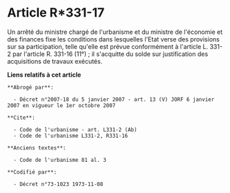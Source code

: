 # Article R*331-17

Un arrêté du ministre chargé de l'urbanisme et du ministre de l'économie et des finances fixe les conditions dans lesquelles
l'Etat verse des provisions sur sa participation, telle qu'elle est prévue conformément à l'article L. 331-2 par l'article R.
331-16 (11°) ; il s'acquitte du solde sur justification des acquisitions de travaux exécutés.

**Liens relatifs à cet article**

	**Abrogé par**:

	  - Décret n°2007-18 du 5 janvier 2007 - art. 13 (V) JORF 6 janvier 2007 en vigueur le 1er octobre 2007

	**Cite**:

	  - Code de l'urbanisme - art. L331-2 (Ab)
	  - Code de l'urbanisme L331-2, R331-16

	**Anciens textes**:

	  - Code de l'urbanisme 81 al. 3

	**Codifié par**:

	  - Décret n°73-1023 1973-11-08
